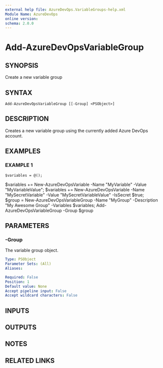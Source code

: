 ```yaml
---
external help file: AzureDevOps.VariableGroups-help.xml
Module Name: AzureDevOps
online version:
schema: 2.0.0
---
```


# Add-AzureDevOpsVariableGroup

## SYNOPSIS
Create a new variable group

## SYNTAX

```
Add-AzureDevOpsVariableGroup [[-Group] <PSObject>]
```

## DESCRIPTION
Creates a new variable group using the currently added Azure DevOps account.

## EXAMPLES

### EXAMPLE 1
```
$variables = @();
```

$variables += New-AzureDevOpsVariable -Name "MyVariable" -Value "MyVariableValue";
$variables += New-AzureDevOpsVariable -Name "MySecretVariable" -Value "MySecretVariableValue" -IsSecret $true;
$group = New-AzureDevOpsVariableGroup -Name "MyGroup" -Description "My Awesome Group" -Variables $variables;
Add-AzureDevOpsVariableGroup -Group $group

## PARAMETERS

### -Group
The variable group object.

```yaml
Type: PSObject
Parameter Sets: (All)
Aliases:

Required: False
Position: 1
Default value: None
Accept pipeline input: False
Accept wildcard characters: False
```

## INPUTS

## OUTPUTS

## NOTES

## RELATED LINKS
